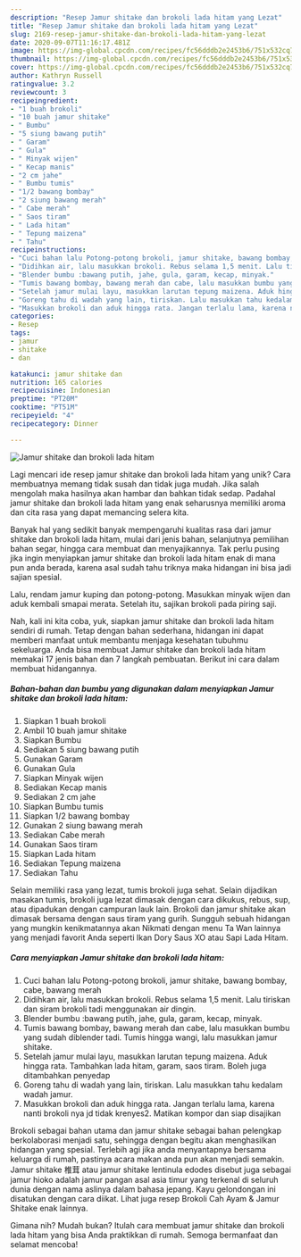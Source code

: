 ```yaml
---
description: "Resep Jamur shitake dan brokoli lada hitam yang Lezat"
title: "Resep Jamur shitake dan brokoli lada hitam yang Lezat"
slug: 2169-resep-jamur-shitake-dan-brokoli-lada-hitam-yang-lezat
date: 2020-09-07T11:16:17.481Z
image: https://img-global.cpcdn.com/recipes/fc56dddb2e2453b6/751x532cq70/jamur-shitake-dan-brokoli-lada-hitam-foto-resep-utama.jpg
thumbnail: https://img-global.cpcdn.com/recipes/fc56dddb2e2453b6/751x532cq70/jamur-shitake-dan-brokoli-lada-hitam-foto-resep-utama.jpg
cover: https://img-global.cpcdn.com/recipes/fc56dddb2e2453b6/751x532cq70/jamur-shitake-dan-brokoli-lada-hitam-foto-resep-utama.jpg
author: Kathryn Russell
ratingvalue: 3.2
reviewcount: 3
recipeingredient:
- "1 buah brokoli"
- "10 buah jamur shitake"
- " Bumbu"
- "5 siung bawang putih"
- " Garam"
- " Gula"
- " Minyak wijen"
- " Kecap manis"
- "2 cm jahe"
- " Bumbu tumis"
- "1/2 bawang bombay"
- "2 siung bawang merah"
- " Cabe merah"
- " Saos tiram"
- " Lada hitam"
- " Tepung maizena"
- " Tahu"
recipeinstructions:
- "Cuci bahan lalu Potong-potong brokoli, jamur shitake, bawang bombay, cabe, bawang merah"
- "Didihkan air, lalu masukkan brokoli. Rebus selama 1,5 menit. Lalu tiriskan dan siram brokoli tadi menggunakan air dingin."
- "Blender bumbu :bawang putih, jahe, gula, garam, kecap, minyak."
- "Tumis bawang bombay, bawang merah dan cabe, lalu masukkan bumbu yang sudah diblender tadi. Tumis hingga wangi, lalu masukkan jamur shitake."
- "Setelah jamur mulai layu, masukkan larutan tepung maizena. Aduk hingga rata. Tambahkan lada hitam, garam, saos tiram. Boleh juga ditambahkan penyedap"
- "Goreng tahu di wadah yang lain, tiriskan. Lalu masukkan tahu kedalam wadah jamur."
- "Masukkan brokoli dan aduk hingga rata. Jangan terlalu lama, karena nanti brokoli nya jd tidak krenyes2. Matikan kompor dan siap disajikan"
categories:
- Resep
tags:
- jamur
- shitake
- dan

katakunci: jamur shitake dan 
nutrition: 165 calories
recipecuisine: Indonesian
preptime: "PT20M"
cooktime: "PT51M"
recipeyield: "4"
recipecategory: Dinner

---
```



![Jamur shitake dan brokoli lada hitam](https://img-global.cpcdn.com/recipes/fc56dddb2e2453b6/751x532cq70/jamur-shitake-dan-brokoli-lada-hitam-foto-resep-utama.jpg)

Lagi mencari ide resep jamur shitake dan brokoli lada hitam yang unik? Cara membuatnya memang tidak susah dan tidak juga mudah. Jika salah mengolah maka hasilnya akan hambar dan bahkan tidak sedap. Padahal jamur shitake dan brokoli lada hitam yang enak seharusnya memiliki aroma dan cita rasa yang dapat memancing selera kita.

Banyak hal yang sedikit banyak mempengaruhi kualitas rasa dari jamur shitake dan brokoli lada hitam, mulai dari jenis bahan, selanjutnya pemilihan bahan segar, hingga cara membuat dan menyajikannya. Tak perlu pusing jika ingin menyiapkan jamur shitake dan brokoli lada hitam enak di mana pun anda berada, karena asal sudah tahu triknya maka hidangan ini bisa jadi sajian spesial.

Lalu, rendam jamur kuping dan potong-potong. Masukkan minyak wijen dan aduk kembali smapai merata. Setelah itu, sajikan brokoli pada piring saji.


Nah, kali ini kita coba, yuk, siapkan jamur shitake dan brokoli lada hitam sendiri di rumah. Tetap dengan bahan sederhana, hidangan ini dapat memberi manfaat untuk membantu menjaga kesehatan tubuhmu sekeluarga. Anda bisa membuat Jamur shitake dan brokoli lada hitam memakai 17 jenis bahan dan 7 langkah pembuatan. Berikut ini cara dalam membuat hidangannya.

<!--inarticleads1-->

##### Bahan-bahan dan bumbu yang digunakan dalam menyiapkan Jamur shitake dan brokoli lada hitam:

1. Siapkan 1 buah brokoli
1. Ambil 10 buah jamur shitake
1. Siapkan  Bumbu
1. Sediakan 5 siung bawang putih
1. Gunakan  Garam
1. Gunakan  Gula
1. Siapkan  Minyak wijen
1. Sediakan  Kecap manis
1. Sediakan 2 cm jahe
1. Siapkan  Bumbu tumis
1. Siapkan 1/2 bawang bombay
1. Gunakan 2 siung bawang merah
1. Sediakan  Cabe merah
1. Gunakan  Saos tiram
1. Siapkan  Lada hitam
1. Sediakan  Tepung maizena
1. Sediakan  Tahu


Selain memiliki rasa yang lezat, tumis brokoli juga sehat. Selain dijadikan masakan tumis, brokoli juga lezat dimasak dengan cara dikukus, rebus, sup, atau dipadukan dengan campuran lauk lain. Brokoli dan jamur shitake akan dimasak bersama dengan saus tiram yang gurih. Sungguh sebuah hidangan yang mungkin kenikmatannya akan Nikmati dengan menu Ta Wan lainnya yang menjadi favorit Anda seperti Ikan Dory Saus XO atau Sapi Lada Hitam. 

<!--inarticleads2-->

##### Cara menyiapkan Jamur shitake dan brokoli lada hitam:

1. Cuci bahan lalu Potong-potong brokoli, jamur shitake, bawang bombay, cabe, bawang merah
1. Didihkan air, lalu masukkan brokoli. Rebus selama 1,5 menit. Lalu tiriskan dan siram brokoli tadi menggunakan air dingin.
1. Blender bumbu :bawang putih, jahe, gula, garam, kecap, minyak.
1. Tumis bawang bombay, bawang merah dan cabe, lalu masukkan bumbu yang sudah diblender tadi. Tumis hingga wangi, lalu masukkan jamur shitake.
1. Setelah jamur mulai layu, masukkan larutan tepung maizena. Aduk hingga rata. Tambahkan lada hitam, garam, saos tiram. Boleh juga ditambahkan penyedap
1. Goreng tahu di wadah yang lain, tiriskan. Lalu masukkan tahu kedalam wadah jamur.
1. Masukkan brokoli dan aduk hingga rata. Jangan terlalu lama, karena nanti brokoli nya jd tidak krenyes2. Matikan kompor dan siap disajikan


Brokoli sebagai bahan utama dan jamur shitake sebagai bahan pelengkap berkolaborasi menjadi satu, sehingga dengan begitu akan menghasilkan hidangan yang spesial. Terlebih agi jika anda menyantapnya bersama keluarga di rumah, pastinya acara makan anda pun akan menjadi semakin. Jamur shitake 椎茸 atau jamur shitake lentinula edodes disebut juga sebagai jamur hioko adalah jamur pangan asal asia timur yang terkenal di seluruh dunia dengan nama aslinya dalam bahasa jepang. Kayu gelondongan ini disatukan dengan cara diikat. Lihat juga resep Brokoli Cah Ayam &amp; Jamur Shitake enak lainnya. 

Gimana nih? Mudah bukan? Itulah cara membuat jamur shitake dan brokoli lada hitam yang bisa Anda praktikkan di rumah. Semoga bermanfaat dan selamat mencoba!
